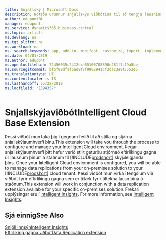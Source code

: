 ```yaml
---
title: Snjallský | Microsoft Docs
description: Notaðu Grunnur snjallskýs viðbótina til að tengja lausnina á staðnum við Business Central á netinu.
author: edupont04
manager: edupont
ms.service: dynamics365-business-central
ms.topic: article
ms.devlang: na
ms.tgt_pltfrm: na
ms.workload: na
ms. search.keywords: app, add-in, manifest, customize, import, implement
ms.date: 04/01/2019
ms.author: edupont
ms.openlocfilehash: 72456035c2412eca65100708890e281f7d49a5be
ms.sourcegitcommit: bf5f89dfaf5ad9f8f9902941cf3dac3e9f3553e5
ms.translationtype: HT
ms.contentlocale: is-IS
ms.lasthandoff: 05/22/2019
ms.locfileid: "1594357"
---
```

# <a name="intelligent-cloud-base-extension"></a><span data-ttu-id="69f95-103">Snjallskýjaviðbót</span><span class="sxs-lookup"><span data-stu-id="69f95-103">Intelligent Cloud Base Extension</span></span>

<span data-ttu-id="69f95-104">Þessi viðbót mun taka þig í gegnum ferlið til að stilla og stjórna snjallskýjaumhverfi þínu.</span><span class="sxs-lookup"><span data-stu-id="69f95-104">This extension will take you through the process to configure and manage your Intelligent Cloud environment.</span></span><span data-ttu-id="69f95-105"> Þegar snjallskýjaumhverfi þitt hefur verið stillt geturðu stjórnað eftirlíkingu gagna úr lausnum þínum á staðnum til [!INCLUDE[prodshort](includes/prodshort.md)] skýjaleigjanda þíns.</span><span class="sxs-lookup"><span data-stu-id="69f95-105"> Once your Intelligent Cloud environment is configured, you will be able to manage data replications from your on-premises solution to your [!INCLUDE[prodshort](includes/prodshort.md)] cloud tenant.</span></span> <span data-ttu-id="69f95-106">Þessi viðbót mun virka í tengslum við viðbót fyrir eftirlíkingu gagna sem er tiltæk fyrir tiltekna lausn þína á staðnum.</span><span class="sxs-lookup"><span data-stu-id="69f95-106">This extension will work in conjunction with a data replication extension available for your specific on-premises solution.</span></span><span data-ttu-id="69f95-107"> Frekari upplýsingar eru í [Intelligent Insights](about-intelligent-cloud.md).</span><span class="sxs-lookup"><span data-stu-id="69f95-107"> For more information, see [Intelligent Insights](about-intelligent-cloud.md).</span></span>  

## <a name="see-also"></a><span data-ttu-id="69f95-108">Sjá einnig</span><span class="sxs-lookup"><span data-stu-id="69f95-108">See Also</span></span>

[<span data-ttu-id="69f95-109">Snjöll innsýn</span><span class="sxs-lookup"><span data-stu-id="69f95-109">Intelligent Insights</span></span>](about-intelligent-cloud.md)  
[<span data-ttu-id="69f95-110">Eftirlíking gagna viðbót</span><span class="sxs-lookup"><span data-stu-id="69f95-110">Data Replication extension</span></span>](ui-extensions-data-replication.md)  
